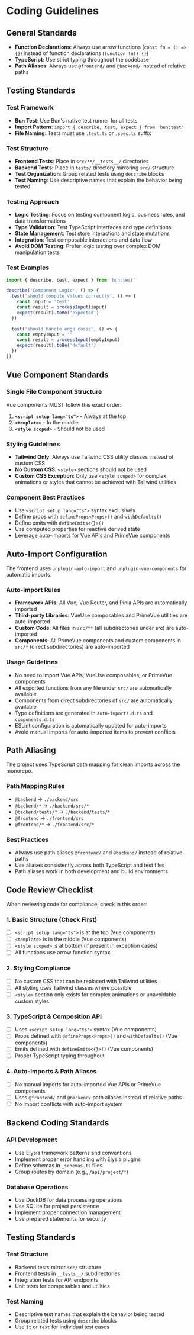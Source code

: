 # Coding Guidelines

## General Standards
- **Function Declarations**: Always use arrow functions (`const fn = () => {}`) instead of function declarations (`function fn() {}`)
- **TypeScript**: Use strict typing throughout the codebase
- **Path Aliases**: Always use `@frontend/` and `@backend/` instead of relative paths

## Testing Standards

### Test Framework
- **Bun Test**: Use Bun's native test runner for all tests
- **Import Pattern**: `import { describe, test, expect } from 'bun:test'`
- **File Naming**: Tests must use `.test.ts` or `.spec.ts` suffix

### Test Structure
- **Frontend Tests**: Place in `src/**/__tests__/` directories
- **Backend Tests**: Place in `tests/` directory mirroring `src/` structure
- **Test Organization**: Group related tests using `describe` blocks
- **Test Naming**: Use descriptive names that explain the behavior being tested

### Testing Approach
- **Logic Testing**: Focus on testing component logic, business rules, and data transformations
- **Type Validation**: Test TypeScript interfaces and type definitions
- **State Management**: Test store interactions and state mutations
- **Integration**: Test composable interactions and data flow
- **Avoid DOM Testing**: Prefer logic testing over complex DOM manipulation tests

### Test Examples
```typescript
import { describe, test, expect } from 'bun:test'

describe('Component Logic', () => {
  test('should compute values correctly', () => {
    const input = 'test'
    const result = processInput(input)
    expect(result).toBe('expected')
  })

  test('should handle edge cases', () => {
    const emptyInput = ''
    const result = processInput(emptyInput)
    expect(result).toBe('default')
  })
})
```

## Vue Component Standards

### Single File Component Structure
Vue components MUST follow this exact order:
1. **`<script setup lang="ts">`** - Always at the top
2. **`<template>`** - In the middle  
3. **`<style scoped>`** - Should not be used

### Styling Guidelines
- **Tailwind Only**: Always use Tailwind CSS utility classes instead of custom CSS
- **No Custom CSS**: `<style>` sections should not be used
- **Custom CSS Exception**: Only use `<style scoped>` for complex animations or styles that cannot be achieved with Tailwind utilities

### Component Best Practices
- Use `<script setup lang="ts">` syntax exclusively
- Define props with `defineProps<Props>()` and `withDefaults()`
- Define emits with `defineEmits<{}>()`
- Use computed properties for reactive derived state
- Leverage auto-imports for Vue APIs and PrimeVue components

## Auto-Import Configuration

The frontend uses `unplugin-auto-import` and `unplugin-vue-components` for automatic imports.

### Auto-Import Rules
- **Framework APIs**: All Vue, Vue Router, and Pinia APIs are automatically imported
- **Third-party Libraries**: VueUse composables and PrimeVue utilities are auto-imported
- **Custom Code**: All files in `src/**` (all subdirectories under src) are auto-imported
- **Components**: All PrimeVue components and custom components in `src/*` (direct subdirectories) are auto-imported

### Usage Guidelines
- No need to import Vue APIs, VueUse composables, or PrimeVue components
- All exported functions from any file under `src/` are automatically available
- Components from direct subdirectories of `src/` are automatically available
- Type definitions are generated in `auto-imports.d.ts` and `components.d.ts`
- ESLint configuration is automatically updated for auto-imports
- Avoid manual imports for auto-imported items to prevent conflicts

## Path Aliasing

The project uses TypeScript path mapping for clean imports across the monorepo.

### Path Mapping Rules
- `@backend` → `./backend/src`
- `@backend/*` → `./backend/src/*`
- `@backend/tests/*` → `./backend/tests/*`
- `@frontend` → `./frontend/src`
- `@frontend/*` → `./frontend/src/*`

### Best Practices
- Always use path aliases `@frontend/` and `@backend/` instead of relative paths
- Use aliases consistently across both TypeScript and test files
- Path aliases work in both development and build environments

## Code Review Checklist

When reviewing code for compliance, check in this order:

### 1. Basic Structure (Check First)
- [ ] `<script setup lang="ts">` is at the top (Vue components)
- [ ] `<template>` is in the middle (Vue components)
- [ ] `<style scoped>` is at bottom (if present in exception cases)
- [ ] All functions use arrow function syntax

### 2. Styling Compliance
- [ ] No custom CSS that can be replaced with Tailwind utilities
- [ ] All styling uses Tailwind classes where possible
- [ ] `<style>` section only exists for complex animations or unavoidable custom styles

### 3. TypeScript & Composition API
- [ ] Uses `<script setup lang="ts">` syntax (Vue components)
- [ ] Props defined with `defineProps<Props>()` and `withDefaults()` (Vue components)
- [ ] Emits defined with `defineEmits<{}>()` (Vue components)
- [ ] Proper TypeScript typing throughout

### 4. Auto-Imports & Path Aliases
- [ ] No manual imports for auto-imported Vue APIs or PrimeVue components
- [ ] Uses `@frontend/` and `@backend/` path aliases instead of relative paths
- [ ] No import conflicts with auto-import system

## Backend Coding Standards

### API Development
- Use Elysia framework patterns and conventions
- Implement proper error handling with Elysia plugins
- Define schemas in `_schemas.ts` files
- Group routes by domain (e.g., `/api/project/*`)

### Database Operations
- Use DuckDB for data processing operations
- Use SQLite for project persistence
- Implement proper connection management
- Use prepared statements for security

## Testing Standards

### Test Structure
- Backend tests mirror `src/` structure
- Frontend tests in `__tests__/` subdirectories
- Integration tests for API endpoints
- Unit tests for composables and utilities

### Test Naming
- Descriptive test names that explain the behavior being tested
- Group related tests using `describe` blocks
- Use `it` or `test` for individual test cases
